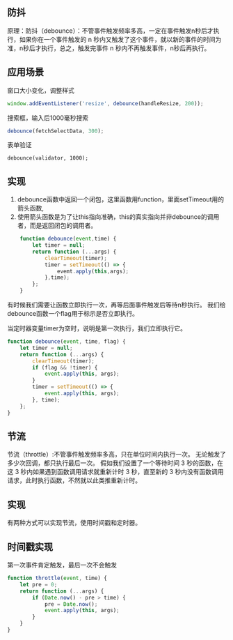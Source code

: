 ## 防抖
原理：防抖（debounce）：不管事件触发频率多高，一定在事件触发n秒后才执行，如果你在一个事件触发的 n 秒内又触发了这个事件，就以新的事件的时间为准，n秒后才执行，总之，触发完事件 n 秒内不再触发事件，n秒后再执行。

## 应用场景
窗口大小变化，调整样式
```js
window.addEventListener('resize', debounce(handleResize, 200));
```
搜索框，输入后1000毫秒搜索
```js
debounce(fetchSelectData, 300);
```
表单验证
```
debounce(validator, 1000);
```

## 实现
1. debounce函数中返回一个闭包，这里函数用function，里面setTimeout用的箭头函数,
2. 使用箭头函数是为了让this指向准确，this的真实指向并非debounce的调用者，而是返回闭包的调用者。

```js
    function debounce(event,time) {
        let timer = null;
        return function (...args) {
            clearTimeout(timer);
            timer = setTimeout(() => {
                evemt.apply(this,args);
            },time);
        };
    }
```

有时候我们需要让函数立即执行一次，再等后面事件触发后等待n秒执行。
我们给debounce函数一个flag用于标示是否立即执行。

当定时器变量timer为空时，说明是第一次执行，我们立即执行它。
```js
function debounce(event, time, flag) {
    let timer = null;
    return function (...args) {
        clearTimeout(timer);
        if (flag && !timer) {
            event.apply(this, args);
        }
        timer = setTimeout(() => {
            event.apply(this, args);
        }, time);
    };
}
```

## 节流
节流（throttle）:不管事件触发频率多高，只在单位时间内执行一次。
无论触发了多少次回调，都只执行最后一次。
假如我们设置了一个等待时间 3 秒的函数，在这 3 秒内如果遇到函数调用请求就重新计时 3 秒，直至新的 3 秒内没有函数调用请求，此时执行函数，不然就以此类推重新计时。

## 实现
有两种方式可以实现节流，使用时间戳和定时器。

## 时间戳实现 
第一次事件肯定触发，最后一次不会触发
```js
function throttle(event, time) {
    let pre = 0;
    return function (...args) {
        if (Date.now() - pre > time) {
            pre = Date.now();
            event.apply(this, args);
        }
    }
}
```
